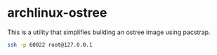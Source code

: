 # archlinux-ostree

This is a utility that simplifies building an ostree image using pacstrap.

```bash
ssh -p 60022 root@127.0.0.1
```
